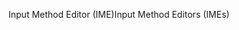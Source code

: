 <span data-ttu-id="9bc00-101">Input Method Editor (IME)</span><span class="sxs-lookup"><span data-stu-id="9bc00-101">Input Method Editors (IMEs)</span></span>